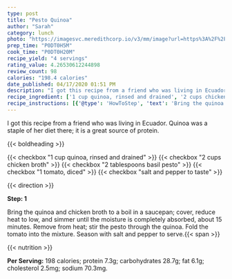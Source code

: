 ```yaml
---
type: post
title: "Pesto Quinoa"
author: "Sarah"
category: lunch
photo: "https://imagesvc.meredithcorp.io/v3/mm/image?url=https%3A%2F%2Fimages.media-allrecipes.com%2Fuserphotos%2F1002344.jpg"
prep_time: "P0DT0H5M"
cook_time: "P0DT0H20M"
recipe_yield: "4 servings"
rating_value: 4.26530612244898
review_count: 98
calories: "198.4 calories"
date_published: 04/17/2020 01:51 PM
description: "I got this recipe from a friend who was living in Ecuador. Quinoa was a staple of her diet there; it is a great source of protein."
recipe_ingredient: ['1 cup quinoa, rinsed and drained', '2 cups chicken broth', '2 tablespoons basil pesto', '1 tomato, diced', 'salt and pepper to taste']
recipe_instructions: [{'@type': 'HowToStep', 'text': 'Bring the quinoa and chicken broth to a boil in a saucepan; cover, reduce heat to low, and simmer until the moisture is completely absorbed, about 15 minutes. Remove from heat; stir the pesto through the quinoa. Fold the tomato into the mixture. Season with salt and pepper to serve.\n'}]
---
```


I got this recipe from a friend who was living in Ecuador. Quinoa was a staple of her diet there; it is a great source of protein. 

{{< boldheading >}}

{{< checkbox "1 cup quinoa, rinsed and drained" >}}
{{< checkbox "2 cups chicken broth" >}}
{{< checkbox "2 tablespoons basil pesto" >}}
{{< checkbox "1  tomato, diced" >}}
{{< checkbox "salt and pepper to taste" >}}


{{< direction >}}

**Step: 1**

Bring the quinoa and chicken broth to a boil in a saucepan; cover, reduce heat to low, and simmer until the moisture is completely absorbed, about 15 minutes. Remove from heat; stir the pesto through the quinoa. Fold the tomato into the mixture. Season with salt and pepper to serve.{{< span >}}

{{< nutrition >}}

**Per Serving:** 198 calories; protein 7.3g; carbohydrates 28.7g; fat 6.1g; cholesterol 2.5mg; sodium 70.3mg.